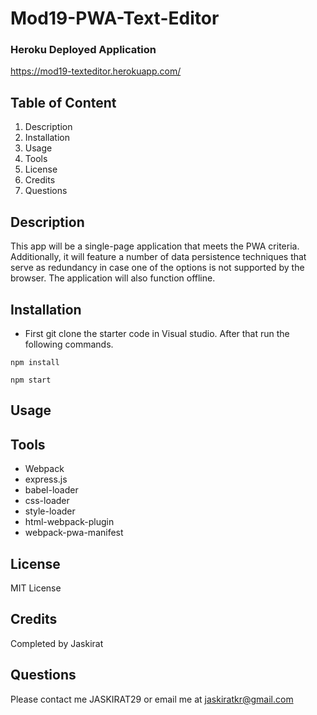# Mod19-PWA-Text-Editor

### Heroku Deployed Application
https://mod19-texteditor.herokuapp.com/
## Table of Content
1. Description
2. Installation
3. Usage
4. Tools
5. License
6. Credits
7. Questions

## Description
This app will be a single-page application that meets the PWA criteria. Additionally, it will feature a number of data persistence techniques that serve as redundancy in case one of the options is not supported by the browser. The application will also function offline.

## Installation
- First git clone the starter code in Visual studio. After that run the following commands.
```
npm install
```
```
npm start
```
## Usage

## Tools
- Webpack
- express.js
- babel-loader
- css-loader
- style-loader
- html-webpack-plugin 
- webpack-pwa-manifest

## License
MIT License
## Credits
Completed by Jaskirat
## Questions
Please contact me JASKIRAT29 or email me at jaskiratkr@gmail.com
